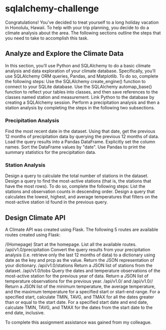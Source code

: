 # sqlalchemy-challenge

Congratulations! You've decided to treat yourself to a long holiday vacation in Honolulu, Hawaii. To help with your trip planning, you decide to do a climate analysis about the area. The following sections outline the steps that you need to take to accomplish this task.

## Analyze and Explore the Climate Data

In this section, you’ll use Python and SQLAlchemy to do a basic climate analysis and data exploration of your climate database. Specifically, you’ll use SQLAlchemy ORM queries, Pandas, and Matplotlib. To do so, complete the following steps:
Use the SQLAlchemy create_engine() function to connect to your SQLite database.
Use the SQLAlchemy automap_base() function to reflect your tables into classes, and then save references to the classes named station and measurement.
Link Python to the database by creating a SQLAlchemy session.
Perform a precipitation analysis and then a station analysis by completing the steps in the following two subsections.

### Precipitation Analysis
Find the most recent date in the dataset.
Using that date, get the previous 12 months of precipitation data by querying the previous 12 months of data.
Load the query results into a Pandas DataFrame. Explicitly set the column names.
Sort the DataFrame values by "date".
Use Pandas to print the summary statistics for the precipitation data.

### Station Analysis
Design a query to calculate the total number of stations in the dataset.
Design a query to find the most-active stations (that is, the stations that have the most rows). To do so, complete the following steps:
List the stations and observation counts in descending order.
Design a query that calculates the lowest, highest, and average temperatures that filters on the most-active station id found in the previous query.


## Design Climate API

A Climate API was created using Flask. The following 5 routes are available routes created using Flask:

/(Homepage)
Start at the homepage.
List all the available routes.
/api/v1.0/precipitation
Convert the query results from your precipitation analysis (i.e. retrieve only the last 12 months of data) to a dictionary using date as the key and prcp as the value.
Return the JSON representation of your dictionary.
/api/v1.0/stations
Return a JSON list of stations from the dataset.
/api/v1.0/tobs
Query the dates and temperature observations of the most-active station for the previous year of data.
Return a JSON list of temperature observations for the previous year.
/api/v1.0/<start> and /api/v1.0/<start>/<end>
Return a JSON list of the minimum temperature, the average temperature, and the maximum temperature for a specified start or start-end range.
For a specified start, calculate TMIN, TAVG, and TMAX for all the dates greater than or equal to the start date.
For a specified start date and end date, calculate TMIN, TAVG, and TMAX for the dates from the start date to the end date, inclusive.


To complete this assignment assistance was gained from my colleague.
